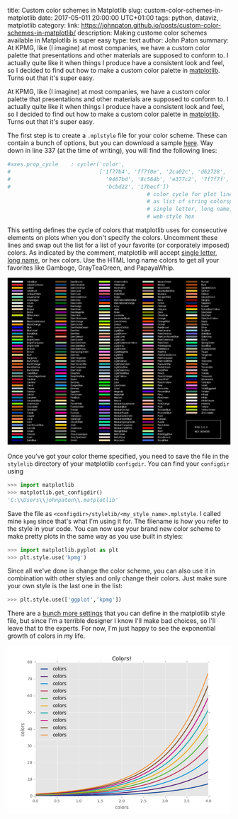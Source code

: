 title: Custom color schemes in Matplotlib
slug: custom-color-schemes-in-matplotlib
date: 2017-05-011 20:00:00 UTC+01:00
tags: python, dataviz, matplotlib
category: 
link: https://johnpaton.github.io/posts/custom-color-schemes-in-matplotlib/
description: Making custome color schemes available in Matplotlib is super easy
type: text
author: John Paton
summary: At KPMG, like (I imagine) at most companies, we have a custom color palette that presentations and other materials are supposed to conform to. I actually quite like it when things I produce have a consistent look and feel, so I decided to find out how to make a custom color palette in [matplotlib](https://matplotlib.org/). Turns out that it's super easy.

At KPMG, like (I imagine) at most companies, we have a custom color palette that presentations and other materials are supposed to conform to. I actually quite like it when things I produce have a consistent look and feel, so I decided to find out how to make a custom color palette in [matplotlib](https://matplotlib.org/). Turns out that it's super easy.

The first step is to create a `.mplstyle` file for your color scheme. These can contain a bunch of options, but you can download a sample [here](http://matplotlib.org/_static/matplotlibrc). Way down in line 337 (at the time of writing), you will find the following lines:

```python
#axes.prop_cycle    : cycler('color',
#                            ['1f77b4', 'ff7f0e', '2ca02c', 'd62728',
#                              '9467bd', '8c564b', 'e377c2', '7f7f7f',
#                              'bcbd22', '17becf'])
                                            # color cycle for plot lines
                                            # as list of string colorspecs:
                                            # single letter, long name, or
                                            # web-style hex
```

This setting defines the cycle of colors that matplotlib uses for consecutive elements on plots when you don't specify the colors. Uncomment these lines and swap out the list for a list of your favorite (or corporately imposed) colors. As indicated by the comment, matplotlib will accept [single letter](https://matplotlib.org/api/colors_api.html), [long name](https://www.w3schools.com/colors/colors_names.asp), or hex colors. Use the HTML long name colors to get all your favorites like Gamboge, GrayTeaGreen, and PapayaWhip.

[![HTML long name colors vizualized](output/images/long_names.gif)](http://math.ubbcluj.ro/~sberinde/wingraph/main.html)

Once you've got your color theme specified, you need to save the file in the `stylelib` directory of your matplotlib `configdir`. You can find your `configdir` using

```python
>>> import matplotlib
>>> matplotlib.get_configdir()
'C:\\Users\\johnpaton\\.matplotlib'
```

Save the file as `<configdir>/stylelib/<my_style_name>.mplstyle`. I called mine `kpmg` since that's what I'm using it for. The filename is how you refer to the style in your code. You can now use your brand new color scheme to make pretty plots in the same way as you use built in styles:

```python
>>> import matplotlib.pyplot as plt
>>> plt.style.use('kpmg')
```

Since all we've done is change the color scheme, you can also use it in combination with other styles and only change their colors. Just make sure your own style is the last one in the list:

```python
>>> plt.style.use(['ggplot','kpmg'])
```

There are a [bunch more settings](http://matplotlib.org/users/customizing.html) that you can define in the matplotlib style file, but since I'm a terrible designer I know I'll make bad choices, so I'll leave that to the experts. For now, I'm just happy to see the exponential growth of colors in my life.

![colors](/output/images/colors.png)